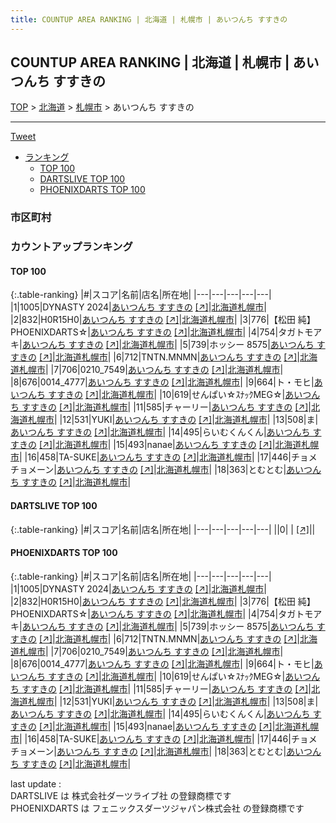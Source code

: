 ```yaml
---
title: COUNTUP AREA RANKING | 北海道 | 札幌市 | あいつんち すすきの
---
```

## COUNTUP AREA RANKING | 北海道 | 札幌市 | あいつんち すすきの

[TOP](/darts/rank/) > [北海道](/darts/rank/北海道/) > [札幌市](/darts/rank/北海道/札幌市/) > あいつんち すすきの

___

<a href="https://twitter.com/share?ref_src=twsrc%5Etfw" data-text="COUNTUP AREA RANKING | 北海道札幌市あいつんち すすきの" class="twitter-share-button" data-hashtags="DARTSLIVE,PHOENIXDARTS,darts,ダーツ" data-show-count="false">Tweet</a>

* [ランキング](#カウントアップランキング)
    * [TOP 100](#top-100)
    * [DARTSLIVE TOP 100](#dartslive-top-100)
    * [PHOENIXDARTS TOP 100](#phoenixdarts-top-100)

### 市区町村

<ul>

</ul>

### カウントアップランキング

#### TOP 100



{:.table-ranking}
|#|スコア|名前|店名|所在地|
|---|---|---|---|---|
|1|1005|<span class="rank-name-pd">DYNASTY 2024</span>|<a href="/darts/rank/shops/96611.html">あいつんち すすきの</a> <a href="https://vs.phoenixdarts.com/jp/shop/shopDetailInfo/s_96611?s_seq=96611">[↗]</a>|<a href="/darts/rank/北海道/札幌市">北海道札幌市</a>|
|2|832|<span class="rank-name-pd">H0R15H0</span>|<a href="/darts/rank/shops/96611.html">あいつんち すすきの</a> <a href="https://vs.phoenixdarts.com/jp/shop/shopDetailInfo/s_96611?s_seq=96611">[↗]</a>|<a href="/darts/rank/北海道/札幌市">北海道札幌市</a>|
|3|776|<span class="rank-name-pd">【松田 純】PHOENIXDARTS☆</span>|<a href="/darts/rank/shops/96611.html">あいつんち すすきの</a> <a href="https://vs.phoenixdarts.com/jp/shop/shopDetailInfo/s_96611?s_seq=96611">[↗]</a>|<a href="/darts/rank/北海道/札幌市">北海道札幌市</a>|
|4|754|<span class="rank-name-pd">タガトモアキ</span>|<a href="/darts/rank/shops/96611.html">あいつんち すすきの</a> <a href="https://vs.phoenixdarts.com/jp/shop/shopDetailInfo/s_96611?s_seq=96611">[↗]</a>|<a href="/darts/rank/北海道/札幌市">北海道札幌市</a>|
|5|739|<span class="rank-name-pd">ホッシー 8575</span>|<a href="/darts/rank/shops/96611.html">あいつんち すすきの</a> <a href="https://vs.phoenixdarts.com/jp/shop/shopDetailInfo/s_96611?s_seq=96611">[↗]</a>|<a href="/darts/rank/北海道/札幌市">北海道札幌市</a>|
|6|712|<span class="rank-name-pd">TNTN.MNMN</span>|<a href="/darts/rank/shops/96611.html">あいつんち すすきの</a> <a href="https://vs.phoenixdarts.com/jp/shop/shopDetailInfo/s_96611?s_seq=96611">[↗]</a>|<a href="/darts/rank/北海道/札幌市">北海道札幌市</a>|
|7|706|<span class="rank-name-pd">0210_7549</span>|<a href="/darts/rank/shops/96611.html">あいつんち すすきの</a> <a href="https://vs.phoenixdarts.com/jp/shop/shopDetailInfo/s_96611?s_seq=96611">[↗]</a>|<a href="/darts/rank/北海道/札幌市">北海道札幌市</a>|
|8|676|<span class="rank-name-pd">0014_4777</span>|<a href="/darts/rank/shops/96611.html">あいつんち すすきの</a> <a href="https://vs.phoenixdarts.com/jp/shop/shopDetailInfo/s_96611?s_seq=96611">[↗]</a>|<a href="/darts/rank/北海道/札幌市">北海道札幌市</a>|
|9|664|<span class="rank-name-pd">ト・モヒ</span>|<a href="/darts/rank/shops/96611.html">あいつんち すすきの</a> <a href="https://vs.phoenixdarts.com/jp/shop/shopDetailInfo/s_96611?s_seq=96611">[↗]</a>|<a href="/darts/rank/北海道/札幌市">北海道札幌市</a>|
|10|619|<span class="rank-name-pd">せんぱい☆ｽﾅｯｸMEG☆</span>|<a href="/darts/rank/shops/96611.html">あいつんち すすきの</a> <a href="https://vs.phoenixdarts.com/jp/shop/shopDetailInfo/s_96611?s_seq=96611">[↗]</a>|<a href="/darts/rank/北海道/札幌市">北海道札幌市</a>|
|11|585|<span class="rank-name-pd">チャーリー</span>|<a href="/darts/rank/shops/96611.html">あいつんち すすきの</a> <a href="https://vs.phoenixdarts.com/jp/shop/shopDetailInfo/s_96611?s_seq=96611">[↗]</a>|<a href="/darts/rank/北海道/札幌市">北海道札幌市</a>|
|12|531|<span class="rank-name-pd">YUKI</span>|<a href="/darts/rank/shops/96611.html">あいつんち すすきの</a> <a href="https://vs.phoenixdarts.com/jp/shop/shopDetailInfo/s_96611?s_seq=96611">[↗]</a>|<a href="/darts/rank/北海道/札幌市">北海道札幌市</a>|
|13|508|<span class="rank-name-pd">ま</span>|<a href="/darts/rank/shops/96611.html">あいつんち すすきの</a> <a href="https://vs.phoenixdarts.com/jp/shop/shopDetailInfo/s_96611?s_seq=96611">[↗]</a>|<a href="/darts/rank/北海道/札幌市">北海道札幌市</a>|
|14|495|<span class="rank-name-pd">らいむくんくん</span>|<a href="/darts/rank/shops/96611.html">あいつんち すすきの</a> <a href="https://vs.phoenixdarts.com/jp/shop/shopDetailInfo/s_96611?s_seq=96611">[↗]</a>|<a href="/darts/rank/北海道/札幌市">北海道札幌市</a>|
|15|493|<span class="rank-name-pd">nanae</span>|<a href="/darts/rank/shops/96611.html">あいつんち すすきの</a> <a href="https://vs.phoenixdarts.com/jp/shop/shopDetailInfo/s_96611?s_seq=96611">[↗]</a>|<a href="/darts/rank/北海道/札幌市">北海道札幌市</a>|
|16|458|<span class="rank-name-pd">TA-SUKE</span>|<a href="/darts/rank/shops/96611.html">あいつんち すすきの</a> <a href="https://vs.phoenixdarts.com/jp/shop/shopDetailInfo/s_96611?s_seq=96611">[↗]</a>|<a href="/darts/rank/北海道/札幌市">北海道札幌市</a>|
|17|446|<span class="rank-name-pd">チョメチョメーン</span>|<a href="/darts/rank/shops/96611.html">あいつんち すすきの</a> <a href="https://vs.phoenixdarts.com/jp/shop/shopDetailInfo/s_96611?s_seq=96611">[↗]</a>|<a href="/darts/rank/北海道/札幌市">北海道札幌市</a>|
|18|363|<span class="rank-name-pd">とむとむ</span>|<a href="/darts/rank/shops/96611.html">あいつんち すすきの</a> <a href="https://vs.phoenixdarts.com/jp/shop/shopDetailInfo/s_96611?s_seq=96611">[↗]</a>|<a href="/darts/rank/北海道/札幌市">北海道札幌市</a>|


#### DARTSLIVE TOP 100



{:.table-ranking}
|#|スコア|名前|店名|所在地|
|---|---|---|---|---|
||0|<span class="rank-name-dl"> </span>|<a href="/darts/rank/shops/.html"></a> <a href="">[↗]</a>|<a href="/darts/rank//"></a>|


#### PHOENIXDARTS TOP 100



{:.table-ranking}
|#|スコア|名前|店名|所在地|
|---|---|---|---|---|
|1|1005|<span class="rank-name-pd">DYNASTY 2024</span>|<a href="/darts/rank/shops/96611.html">あいつんち すすきの</a> <a href="https://vs.phoenixdarts.com/jp/shop/shopDetailInfo/s_96611?s_seq=96611">[↗]</a>|<a href="/darts/rank/北海道/札幌市">北海道札幌市</a>|
|2|832|<span class="rank-name-pd">H0R15H0</span>|<a href="/darts/rank/shops/96611.html">あいつんち すすきの</a> <a href="https://vs.phoenixdarts.com/jp/shop/shopDetailInfo/s_96611?s_seq=96611">[↗]</a>|<a href="/darts/rank/北海道/札幌市">北海道札幌市</a>|
|3|776|<span class="rank-name-pd">【松田 純】PHOENIXDARTS☆</span>|<a href="/darts/rank/shops/96611.html">あいつんち すすきの</a> <a href="https://vs.phoenixdarts.com/jp/shop/shopDetailInfo/s_96611?s_seq=96611">[↗]</a>|<a href="/darts/rank/北海道/札幌市">北海道札幌市</a>|
|4|754|<span class="rank-name-pd">タガトモアキ</span>|<a href="/darts/rank/shops/96611.html">あいつんち すすきの</a> <a href="https://vs.phoenixdarts.com/jp/shop/shopDetailInfo/s_96611?s_seq=96611">[↗]</a>|<a href="/darts/rank/北海道/札幌市">北海道札幌市</a>|
|5|739|<span class="rank-name-pd">ホッシー 8575</span>|<a href="/darts/rank/shops/96611.html">あいつんち すすきの</a> <a href="https://vs.phoenixdarts.com/jp/shop/shopDetailInfo/s_96611?s_seq=96611">[↗]</a>|<a href="/darts/rank/北海道/札幌市">北海道札幌市</a>|
|6|712|<span class="rank-name-pd">TNTN.MNMN</span>|<a href="/darts/rank/shops/96611.html">あいつんち すすきの</a> <a href="https://vs.phoenixdarts.com/jp/shop/shopDetailInfo/s_96611?s_seq=96611">[↗]</a>|<a href="/darts/rank/北海道/札幌市">北海道札幌市</a>|
|7|706|<span class="rank-name-pd">0210_7549</span>|<a href="/darts/rank/shops/96611.html">あいつんち すすきの</a> <a href="https://vs.phoenixdarts.com/jp/shop/shopDetailInfo/s_96611?s_seq=96611">[↗]</a>|<a href="/darts/rank/北海道/札幌市">北海道札幌市</a>|
|8|676|<span class="rank-name-pd">0014_4777</span>|<a href="/darts/rank/shops/96611.html">あいつんち すすきの</a> <a href="https://vs.phoenixdarts.com/jp/shop/shopDetailInfo/s_96611?s_seq=96611">[↗]</a>|<a href="/darts/rank/北海道/札幌市">北海道札幌市</a>|
|9|664|<span class="rank-name-pd">ト・モヒ</span>|<a href="/darts/rank/shops/96611.html">あいつんち すすきの</a> <a href="https://vs.phoenixdarts.com/jp/shop/shopDetailInfo/s_96611?s_seq=96611">[↗]</a>|<a href="/darts/rank/北海道/札幌市">北海道札幌市</a>|
|10|619|<span class="rank-name-pd">せんぱい☆ｽﾅｯｸMEG☆</span>|<a href="/darts/rank/shops/96611.html">あいつんち すすきの</a> <a href="https://vs.phoenixdarts.com/jp/shop/shopDetailInfo/s_96611?s_seq=96611">[↗]</a>|<a href="/darts/rank/北海道/札幌市">北海道札幌市</a>|
|11|585|<span class="rank-name-pd">チャーリー</span>|<a href="/darts/rank/shops/96611.html">あいつんち すすきの</a> <a href="https://vs.phoenixdarts.com/jp/shop/shopDetailInfo/s_96611?s_seq=96611">[↗]</a>|<a href="/darts/rank/北海道/札幌市">北海道札幌市</a>|
|12|531|<span class="rank-name-pd">YUKI</span>|<a href="/darts/rank/shops/96611.html">あいつんち すすきの</a> <a href="https://vs.phoenixdarts.com/jp/shop/shopDetailInfo/s_96611?s_seq=96611">[↗]</a>|<a href="/darts/rank/北海道/札幌市">北海道札幌市</a>|
|13|508|<span class="rank-name-pd">ま</span>|<a href="/darts/rank/shops/96611.html">あいつんち すすきの</a> <a href="https://vs.phoenixdarts.com/jp/shop/shopDetailInfo/s_96611?s_seq=96611">[↗]</a>|<a href="/darts/rank/北海道/札幌市">北海道札幌市</a>|
|14|495|<span class="rank-name-pd">らいむくんくん</span>|<a href="/darts/rank/shops/96611.html">あいつんち すすきの</a> <a href="https://vs.phoenixdarts.com/jp/shop/shopDetailInfo/s_96611?s_seq=96611">[↗]</a>|<a href="/darts/rank/北海道/札幌市">北海道札幌市</a>|
|15|493|<span class="rank-name-pd">nanae</span>|<a href="/darts/rank/shops/96611.html">あいつんち すすきの</a> <a href="https://vs.phoenixdarts.com/jp/shop/shopDetailInfo/s_96611?s_seq=96611">[↗]</a>|<a href="/darts/rank/北海道/札幌市">北海道札幌市</a>|
|16|458|<span class="rank-name-pd">TA-SUKE</span>|<a href="/darts/rank/shops/96611.html">あいつんち すすきの</a> <a href="https://vs.phoenixdarts.com/jp/shop/shopDetailInfo/s_96611?s_seq=96611">[↗]</a>|<a href="/darts/rank/北海道/札幌市">北海道札幌市</a>|
|17|446|<span class="rank-name-pd">チョメチョメーン</span>|<a href="/darts/rank/shops/96611.html">あいつんち すすきの</a> <a href="https://vs.phoenixdarts.com/jp/shop/shopDetailInfo/s_96611?s_seq=96611">[↗]</a>|<a href="/darts/rank/北海道/札幌市">北海道札幌市</a>|
|18|363|<span class="rank-name-pd">とむとむ</span>|<a href="/darts/rank/shops/96611.html">あいつんち すすきの</a> <a href="https://vs.phoenixdarts.com/jp/shop/shopDetailInfo/s_96611?s_seq=96611">[↗]</a>|<a href="/darts/rank/北海道/札幌市">北海道札幌市</a>|


<div class="footer border-top border-gray-light mt-5 pt-3 text-right text-gray">
    last update : <span style="font-weight: italic" id="foot_last_modified"></span><br />
    DARTSLIVE は 株式会社ダーツライブ社 の登録商標です<br />
    PHOENIXDARTS は フェニックスダーツジャパン株式会社 の登録商標です<br />
</div>

<script src="https://cdnjs.cloudflare.com/ajax/libs/jquery.tablesorter/2.31.3/js/jquery.tablesorter.min.js" integrity="sha512-qzgd5cYSZcosqpzpn7zF2ZId8f/8CHmFKZ8j7mU4OUXTNRd5g+ZHBPsgKEwoqxCtdQvExE5LprwwPAgoicguNg==" crossorigin="anonymous" referrerpolicy="no-referrer"></script>
<link rel="stylesheet" href="https://cdnjs.cloudflare.com/ajax/libs/jquery.tablesorter/2.31.3/css/theme.default.min.css" integrity="sha512-wghhOJkjQX0Lh3NSWvNKeZ0ZpNn+SPVXX1Qyc9OCaogADktxrBiBdKGDoqVUOyhStvMBmJQ8ZdMHiR3wuEq8+w==" crossorigin="anonymous" referrerpolicy="no-referrer" />
<script>
$(function() {
    $(".table-ranking").tablesorter({sortList:[[0, 0]]});
    $("#foot_last_modified").text(formatDate(new Date(document.lastModified), 'yyyy-MM-dd HH:mm:ss'));
});
</script>

<script async src="https://platform.twitter.com/widgets.js" charset="utf-8"></script>